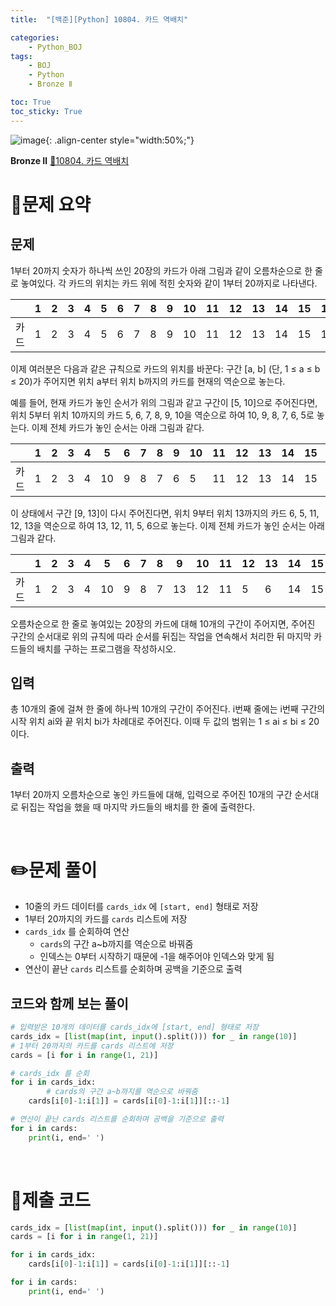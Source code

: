 ```yaml
---
title:  "[백준][Python] 10804. 카드 역배치" 

categories: 
    - Python_BOJ
tags: 
    - BOJ
    - Python
    - Bronze Ⅱ

toc: True
toc_sticky: True
---
```

![image](https://github.com/user-attachments/assets/32319fe8-99e9-4031-b5d1-9f1909b510dc){: .align-center style="width:50%;"}

**Bronze Ⅱ** 
[🔗10804. 카드 역배치](https://www.acmicpc.net/problem/10804)

# 📝문제 요약

## 문제

1부터 20까지 숫자가 하나씩 쓰인 20장의 카드가 아래 그림과 같이 오름차순으로 한 줄로 놓여있다. 각 카드의 위치는 카드 위에 적힌 숫자와 같이 1부터 20까지로 나타낸다.

|  | 1 | 2 | 3 | 4 | 5 | 6 | 7 | 8 | 9 | 10 | 11 | 12 | 13 | 14 | 15 | 16 | 17 | 18 | 19 | 20 |
| --- | --- | --- | --- | --- | --- | --- | --- | --- | --- | --- | --- | --- | --- | --- | --- | --- | --- | --- | --- | --- |
| 카드 | 1 | 2 | 3 | 4 | 5 | 6 | 7 | 8 | 9 | 10 | 11 | 12 | 13 | 14 | 15 | 16 | 17 | 18 | 19 | 20 |

이제 여러분은 다음과 같은 규칙으로 카드의 위치를 바꾼다: 구간 [a, b] (단, 1 ≤ a ≤ b ≤ 20)가 주어지면 위치 a부터 위치 b까지의 카드를 현재의 역순으로 놓는다.

예를 들어, 현재 카드가 놓인 순서가 위의 그림과 같고 구간이 [5, 10]으로 주어진다면, 위치 5부터 위치 10까지의 카드 5, 6, 7, 8, 9, 10을 역순으로 하여 10, 9, 8, 7, 6, 5로 놓는다. 이제 전체 카드가 놓인 순서는 아래 그림과 같다.

|  | 1 | 2 | 3 | 4 | 5 | 6 | 7 | 8 | 9 | 10 | 11 | 12 | 13 | 14 | 15 | 16 | 17 | 18 | 19 | 20 |
| --- | --- | --- | --- | --- | --- | --- | --- | --- | --- | --- | --- | --- | --- | --- | --- | --- | --- | --- | --- | --- |
| 카드 | 1 | 2 | 3 | 4 | 10 | 9 | 8 | 7 | 6 | 5 | 11 | 12 | 13 | 14 | 15 | 16 | 17 | 18 | 19 | 20 |

이 상태에서 구간 [9, 13]이 다시 주어진다면, 위치 9부터 위치 13까지의 카드 6, 5, 11, 12, 13을 역순으로 하여 13, 12, 11, 5, 6으로 놓는다. 이제 전체 카드가 놓인 순서는 아래 그림과 같다.

|  | 1 | 2 | 3 | 4 | 5 | 6 | 7 | 8 | 9 | 10 | 11 | 12 | 13 | 14 | 15 | 16 | 17 | 18 | 19 | 20 |
| --- | --- | --- | --- | --- | --- | --- | --- | --- | --- | --- | --- | --- | --- | --- | --- | --- | --- | --- | --- | --- |
| 카드 | 1 | 2 | 3 | 4 | 10 | 9 | 8 | 7 | 13 | 12 | 11 | 5 | 6 | 14 | 15 | 16 | 17 | 18 | 19 | 20 |

오름차순으로 한 줄로 놓여있는 20장의 카드에 대해 10개의 구간이 주어지면, 주어진 구간의 순서대로 위의 규칙에 따라 순서를 뒤집는 작업을 연속해서 처리한 뒤 마지막 카드들의 배치를 구하는 프로그램을 작성하시오.

## 입력

총 10개의 줄에 걸쳐 한 줄에 하나씩 10개의 구간이 주어진다. i번째 줄에는 i번째 구간의 시작 위치 ai와 끝 위치 bi가 차례대로 주어진다. 이때 두 값의 범위는 1 ≤ ai ≤ bi ≤ 20이다.

## 출력

1부터 20까지 오름차순으로 놓인 카드들에 대해, 입력으로 주어진 10개의 구간 순서대로 뒤집는 작업을 했을 때 마지막 카드들의 배치를 한 줄에 출력한다.



<br>

# ✏️문제 풀이
- 10줄의 카드 데이터를 `cards_idx` 에 `[start, end]` 형태로 저장
- 1부터 20까지의 카드를 `cards` 리스트에 저장
- `cards_idx` 를 순회하여 연산
    - `cards`의 구간 a~b까지를 역순으로 바꿔줌
    - 인덱스는 0부터 시작하기 때문에 -1을 해주어야 인덱스와 맞게 됨
- 연산이 끝난 `cards` 리스트를 순회하며 공백을 기준으로 출력

## 코드와 함께 보는 풀이

```python
# 입력받은 10개의 데이터를 cards_idx에 [start, end] 형태로 저장
cards_idx = [list(map(int, input().split())) for _ in range(10)]
# 1부터 20까지의 카드를 cards 리스트에 저장
cards = [i for i in range(1, 21)]

# cards_idx 를 순회
for i in cards_idx:
		# cards의 구간 a~b까지를 역순으로 바꿔줌
    cards[i[0]-1:i[1]] = cards[i[0]-1:i[1]][::-1]

# 연산이 끝난 cards 리스트를 순회하며 공백을 기준으로 출력
for i in cards:
    print(i, end=' ')
```


<br>

# 💯제출 코드
```python
cards_idx = [list(map(int, input().split())) for _ in range(10)]
cards = [i for i in range(1, 21)]

for i in cards_idx:
    cards[i[0]-1:i[1]] = cards[i[0]-1:i[1]][::-1]

for i in cards:
    print(i, end=' ')
```